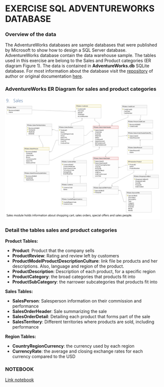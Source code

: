 # EXERCISE SQL ADVENTUREWORKS DATABASE

### Overview of the data

The AdventureWorks databases are sample databases that were published by Microsoft to show how to design a SQL Server database. AdventureWorks database contain the data warehouse sample. The tables used in this exercise are belong to the Sales and Product categories (ER diagram Figure 1). The data is contained in  **AdventureWorks.db** SQLite database. For most information about the database visit the [repository](https://github.com/microsoft/sql-server-samples/tree/master/samples/databases/adventure-works) of author or original documentation [here](https://dataedo.com/download/AdventureWorks.pdf).

### AdventureWorks ER Diagram for  sales and product categories

<p align="center"><img src="Figures/Fig1.png"
     alt="Markdown Monster icon"  width="1000" />



### Detail the tables sales and product categories

**Product Tables:**
* **Product**: Product that the company sells
* **ProductReview**: Rating and review left by customers
* **ProductModelProductDescriptionCulture**: link file be products and her descriptions. Also, language and region of the product.
* **ProductDescription**: Description of each product, for a specific region
* **ProductCategory**: the broad categories that products fit into
* **ProductSubCategory**: the narrower subcategories that products fit into

**Sales Tables:**
* **SalesPerson**:  Salesperson information on their commission and performance
* **SalesOrderHeader**: Sale summarizing the sale
* **SalesOrderDetail**: Detailing each product that forms part of the sale
* **SalesTerritory**: Different territories where products are sold, including performance

**Region Tables:**
* **CountryRegionCurrency**: the currency used by each region
* **CurrencyRate**: the average and closing exchange rates for each currency compared to the USD


### NOTEBOOK

[Link notebook](https://github.com/lmlimasd/exercise_SQL_AdventureWorks_db/blob/main/workspace.ipynb)
